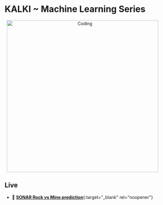 # KALKI ~ Machine Learning Series

<p align="center">
<img align="center" alt="Coding" width="490" src="https://user-images.githubusercontent.com/96681905/198893731-0dd595ea-15ef-4af8-a11f-61295451ea65.png"/>
</p>

## Live
- 🔭 [**SONAR Rock vs Mine prediction**](https://kalki-ml-sonar.herokuapp.com/){:target="_blank" rel="noopener"}
